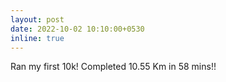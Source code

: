 ```yaml
---
layout: post
date: 2022-10-02 10:10:00+0530
inline: true
---
```


Ran my first 10k! Completed 10.55 Km in 58 mins!!